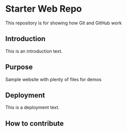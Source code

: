 # Starter Web Repo

This repository is for showing how Git and GitHub work

## Introduction

This is an introduction text.

## Purpose

Sample website with plenty of files for demos

## Deployment

This is a deployment text.

## How to contribute